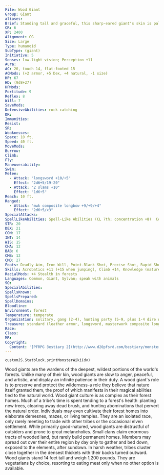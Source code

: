 ```yaml
---
File: Wood Giant
Group: Giant
aliases: 
Brief: Standing tall and graceful, this sharp-eared giant's skin is pale. Its large brow gives it a somewhat primitive visage.
CR: 6
XP: 2400
Alignment: CG
Size: Large
Type: humanoid
SubType: (giant)
Initiative: 5
Senses: low-light vision; Perception +11
Aura: 
AC: 20, touch 14, flat-footed 15
ACMods: (+2 armor, +5 Dex, +4 natural, -1 size)
HP: 67
HD: (9d8+27)
HPMods: 
Fortitude: 9
Reflex: 8
Will: 7
SaveMods: 
DefensiveAbilities: rock catching
DR: 
Immunities: 
Resist: 
SR: 
Weaknesses: 
Space: 10 ft.
Speed: 40 ft.
MoveMods: 
Burrow: 
Climb: 
Fly: 
Maneuverability: 
Swim: 
Melee: 
  - Attack: "longsword +10/+5"
    Effect: "2d6+5/19-20"
  - Attack: "2 slams +10"
    Effect: "1d6+5"
Reach: 10 ft.
Ranged: 
  - Attack: "mwk composite longbow +9/+9/+4"
    Effect: "2d6+5/x3"
SpecialAttacks: 
SpellLikeAbilities: Spell-Like Abilities (CL 7th; concentration +8)  Constant-pass without trace, speak with animals   3/day-charm animal (DC 12), quench, tree shape   1/day-enlarge person (self only), spike growth
STR: 20
DEX: 21
CON: 17
INT: 14
WIS: 15
CHA: 12
BAB: 6
CMB: 12
CMD: 27
Feats: Deadly Aim, Iron Will, Point-Blank Shot, Precise Shot, Rapid Shot
Skills: Acrobatics +11 (+15 when jumping), Climb +14, Knowledge (nature) +8, Perception +11, Profession (farmer) +8, Stealth +7 (+11 in forests), Survival +8
RacialMods: +4 Stealth in forests
Languages: Common, Giant, Sylvan; speak with animals
SQ: 
SpecialAbilities: 
SpellsKnown: 
SpellsPrepared: 
SpellDomains: 
Bloodline: 
Environment: forest
Temperature: temperate
Organization: solitary, gang (2-4), hunting party (5-9, plus 1-4 dire wolves), or clan (10-40, plus 35% noncombatants, 1-3 druids or witches of 2nd-4th level, 1 ranger chieftain of 3rd-7th level, 4-10 dire wolves, and 2-8 giant eagles)
Treasure: standard (leather armor, longsword, masterwork composite longbow with 20 arrows, other treasure)
Race: 
Class: 
MR: 
Copyright:
  Content: '[PFRPG Bestiary 2](http://www.d20pfsrd.com/bestiary/monster-listings/humanoids/giants/giant-true/wood-giant)'
---
```

```dataviewjs
customJS.Statblock.printMonsterWiki(dv)
```
Wood giants are the wardens of the deepest, wildest portions of the world's forests. Unlike many of their kin, wood giants are slow to anger, peaceful, and artistic, and display an infinite patience in their duty. A wood giant's role is to preserve and protect the wilderness-a role they believe that nature itself granted them, the proof of which manifests in their magical abilities tied to the natural world.  Wood giant culture is as complex as their forest homes. Much of a tribe's time is spent tending to a forest's health: planting new trees, clearing away dead brush, and hunting abominations that pervert the natural order. Individuals may even cultivate their forest homes into elaborate demesnes, mazes, or living temples. They are an isolated race, only rarely meeting to trade with other tribes or the occasional elven settlement. While primarily good-natured, wood giants are distrustful of outsiders and prone to great melancholies.  Small clans claim enormous tracts of wooded land, but rarely build permanent homes. Members may spread out over their entire region by day only to gather and bed down, exposed to the elements, after sundown. In harsh weather, tribes cluster close together in the densest thickets with their backs turned outward.  Wood giants stand 14 feet tall and weigh 1,200 pounds. They are vegetarians by choice, resorting to eating meat only when no other option is available.

